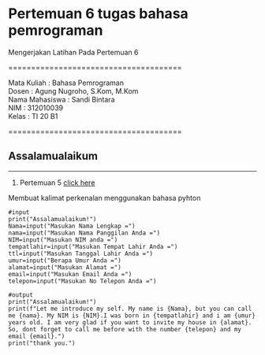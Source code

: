 # Pertemuan 6 tugas bahasa pemrograman
Mengerjakan  Latihan  Pada Pertemuan 6

======================================

Mata Kuliah	: Bahasa Pemrograman<br>
Dosen		: Agung Nugroho, S.Kom, M.Kom<br>
Nama Mahasiswa	: Sandi Bintara<br>
NIM		: 312010039<br>
Kelas		: TI 20 B1<br>

======================================

## Assalamualaikum
---

1. Pertemuan 5 [click here](Pertemuan6/pertemuan5)

Membuat kalimat perkenalan menggunakan bahasa pyhton
```
#input
print("Assalamualaikum!")
Nama=input("Masukan Nama Lengkap =")
nama=input("Masukan Nama Panggilan Anda =")
NIM=input("Masukan NIM anda =")
tempatlahir=input("Masukan Tempat Lahir Anda =")
ttl=input("Masukan Tanggal Lahir Anda =")
umur=input("Berapa Umur Anda =")
alamat=input("Masukan Alamat =")
email=input("Masukan Email Anda =")
telepon=input("Masukan No Telepon Anda =")

#output
print("Assalamualaikum!")
print(f"Let me introduce my self. My name is {Nama}, but you can call me {nama}. My NIM is {NIM}.I was born in {tempatlahir} and i am {umur} years old. I am very glad if you want to invite my house in {alamat}. So, dont forget to call me before with the number {telepon} and my email {email}.")
print("thank you.")
```








